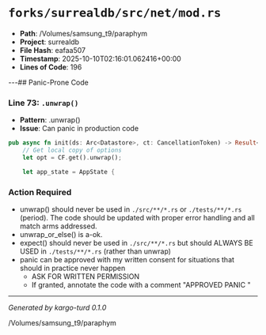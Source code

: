 # `forks/surrealdb/src/net/mod.rs`

- **Path**: /Volumes/samsung_t9/paraphym
- **Project**: surrealdb
- **File Hash**: eafaa507  
- **Timestamp**: 2025-10-10T02:16:01.062416+00:00  
- **Lines of Code**: 196

---## Panic-Prone Code


### Line 73: `.unwrap()`

- **Pattern**: .unwrap()
- **Issue**: Can panic in production code

```rust
pub async fn init(ds: Arc<Datastore>, ct: CancellationToken) -> Result<()> {
	// Get local copy of options
	let opt = CF.get().unwrap();

	let app_state = AppState {
```

### Action Required

- unwrap() should never be used in `./src/**/*.rs` or `./tests/**/*.rs` (period). The code should be updated with proper error handling and all match arms addressed.
- unwrap_or_else() is a-ok. 
- expect() should never be used in `./src/**/*.rs` but should ALWAYS BE USED in `./tests/**/*.rs` (rather than unwrap)
- panic can be approved with my written consent for situations that should in practice never happen  
  - ASK FOR WRITTEN PERMISSION
  - If granted, annotate the code with a comment "APPROVED PANIC "

---

*Generated by kargo-turd 0.1.0*

/Volumes/samsung_t9/paraphym